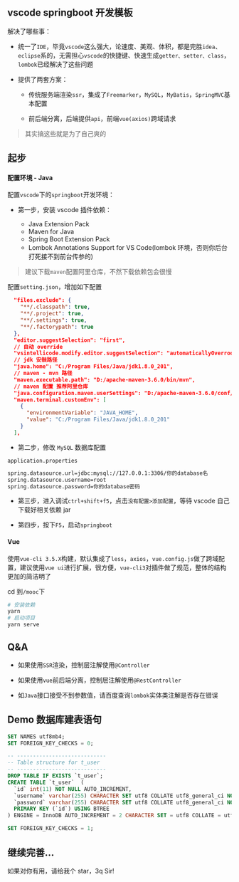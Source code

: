 ## vscode springboot 开发模板

解决了哪些事：

- 统一了`IDE`，毕竟`vscode`这么强大，论速度、美观、体积，都是完胜`idea`、`eclipse`系的，无需担心`vscode`的快捷键、快速生成`getter、setter、class`，`lombok`已经解决了这些问题

- 提供了两套方案：

  - 传统服务端渲染`ssr`，集成了`Freemarker`，`MySQL`，`MyBatis`，`SpringMVC`基本配置

  - 前后端分离，后端提供`api`，前端`vue(axios)`跨域请求

> 其实搞这些就是为了自己爽的

## 起步

#### 配置环境 - Java

配置`vscode`下的`springboot`开发环境：

- 第一步，安装 vscode 插件依赖：

  - Java Extension Pack
  - Maven for Java
  - Spring Boot Extension Pack
  - Lombok Annotations Support for VS Code(lombok 环境，否则你后台打死接不到前台传参的)

> 建议下载`maven`配置阿里仓库，不然下载依赖包会很慢

配置`setting.json`，增加如下配置

```json
  "files.exclude": {
    "**/.classpath": true,
    "**/.project": true,
    "**/.settings": true,
    "**/.factorypath": true
  },
  "editor.suggestSelection": "first",
  // 自动 override
  "vsintellicode.modify.editor.suggestSelection": "automaticallyOverrodeDefaultValue",
  // jdk 安裝路径
  "java.home": "C:/Program Files/Java/jdk1.8.0_201",
  // maven - mvn 路径
  "maven.executable.path": "D:/apache-maven-3.6.0/bin/mvn",
  // maven 配置 推荐阿里仓库
  "java.configuration.maven.userSettings": "D:/apache-maven-3.6.0/conf/settings.xml",
  "maven.terminal.customEnv": [
    {
      "environmentVariable": "JAVA_HOME",
      "value": "C:/Program Files/Java/jdk1.8.0_201"
    }
  ],
```

- 第二步，修改 `MySQL` 数据库配置

`application.properties`

```xml
spring.datasource.url=jdbc:mysql://127.0.0.1:3306/你的database名
spring.datasource.username=root
spring.datasource.password=你的database密码
```

- 第三步，进入调试`ctrl+shift+f5`，点击`没有配置>添加配置`，等待 vscode 自己下载好相关依赖 jar

- 第四步，按下`F5`，启动`springboot`

#### Vue

使用`vue-cli 3.5.X`构建，默认集成了`less`，`axios`，`vue.config.js`做了跨域配置，建议使用`vue ui`进行扩展，很方便，`vue-cli3`对插件做了规范，整体的结构更加的简洁明了

cd 到`/mooc`下

```bash
# 安装依赖
yarn
# 启动项目
yarn serve
```

## Q&A

- 如果使用`SSR`渲染，控制层注解使用`@Controller`

- 如果使用`vue`前后端分离，控制层注解使用`@RestController`

- 如`Java`接口接受不到参数值，请百度查询`lombok`实体类注解是否存在错误

## Demo 数据库建表语句

```sql
SET NAMES utf8mb4;
SET FOREIGN_KEY_CHECKS = 0;

-- ----------------------------
-- Table structure for t_user
-- ----------------------------
DROP TABLE IF EXISTS `t_user`;
CREATE TABLE `t_user`  (
  `id` int(11) NOT NULL AUTO_INCREMENT,
  `username` varchar(255) CHARACTER SET utf8 COLLATE utf8_general_ci NOT NULL,
  `password` varchar(255) CHARACTER SET utf8 COLLATE utf8_general_ci NOT NULL,
  PRIMARY KEY (`id`) USING BTREE
) ENGINE = InnoDB AUTO_INCREMENT = 2 CHARACTER SET = utf8 COLLATE = utf8_general_ci ROW_FORMAT = Dynamic;

SET FOREIGN_KEY_CHECKS = 1;
```

## 继续完善...

如果对你有用，请给我个 star，3q Sir!
